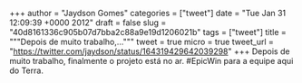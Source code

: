 
+++
author = "Jaydson Gomes"
categories = ["tweet"]
date = "Tue Jan 31 12:09:39 +0000 2012"
draft = false
slug = "40d8161336c905b07d7bba2c88a9e19d1206021b"
tags = ["tweet"]
title = """Depois de muito trabalho,..."""
tweet = true
micro = true
tweet_url = "https://twitter.com/jaydson/status/164319429642039298"
+++
Depois de muito trabalho, finalmente o projeto está no ar. #EpicWin para a equipe aqui do Terra.
